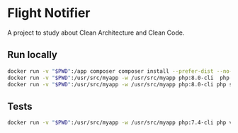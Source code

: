 # Flight Notifier

A project to study about Clean Architecture and Clean Code.

## Run locally


```bash
docker run -v "$PWD":/app composer composer install --prefer-dist --no-progress
docker run -v "$PWD":/usr/src/myapp -w /usr/src/myapp php:8.0-cli  php src/main/getDataApi.php
docker run -v "$PWD":/usr/src/myapp -w /usr/src/myapp php:8.0-cli php src/main/cron.php
```

## Tests

```bash
docker run -v "$PWD":/usr/src/myapp -w /usr/src/myapp php:7.4-cli php vendor/bin/phpunit tests --testdox
```
